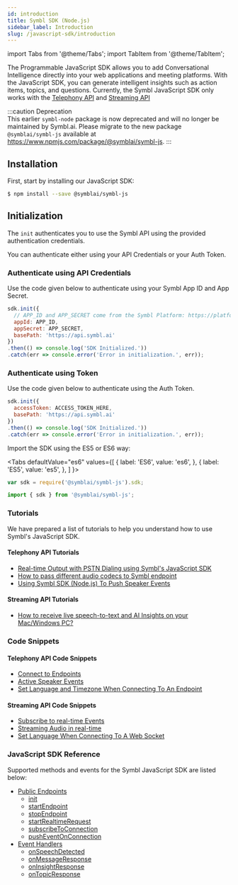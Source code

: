 ```yaml
---
id: introduction
title: Symbl SDK (Node.js)
sidebar_label: Introduction
slug: /javascript-sdk/introduction
---
```

import Tabs from '@theme/Tabs';
import TabItem from '@theme/TabItem';


The Programmable JavaScript SDK allows you to add Conversational Intelligence directly into your web applications and meeting platforms. With the JavaScript SDK, you can generate intelligent insights such as action items, topics, and questions. Currently, the Symbl JavaScript SDK only works with the [Telephony API](/docs/telephony/introduction) and [Streaming API](/docs/streamingapi/overview/introduction)

:::caution Deprecation  
This earlier `symbl-node` package is now deprecated and will no longer be maintained by Symbl.ai. Please migrate to the new package `@symblai/symbl-js` available at https://www.npmjs.com/package/@symblai/symbl-js. 
:::

## Installation

First, start by installing our JavaScript SDK:

```bash
$ npm install --save @symblai/symbl-js
```


## Initialization

The `init` authenticates you to use the Symbl API using the provided authentication credentials.

You can authenticate either using your API Credentials or your Auth Token. 

### Authenticate using API Credentials

Use the code given below to authenticate using your Symbl App ID and App Secret. 

```js
sdk.init({
  // APP_ID and APP_SECRET come from the Symbl Platform: https://platform.symbl.ai
  appId: APP_ID,
  appSecret: APP_SECRET,
  basePath: 'https://api.symbl.ai'
})
.then(() => console.log('SDK Initialized.'))
.catch(err => console.error('Error in initialization.', err));
 ```

### Authenticate using Token 

Use the code given below to authenticate using the Auth Token. 

```js
sdk.init({
  accessToken: ACCESS_TOKEN_HERE,
  basePath: 'https://api.symbl.ai'
})
.then(() => console.log('SDK Initialized.'))
.catch(err => console.error('Error in initialization.', err));
```

 Import the SDK using the ES5 or ES6 way:

<Tabs
  defaultValue="es6"
  values={[
    { label: 'ES6', value: 'es6', },
    { label: 'ES5', value: 'es5', },
  ]
}>

<TabItem value="es5">

```js
var sdk = require('@symblai/symbl-js').sdk;
```

 </TabItem>

<TabItem value="es6">

```js
import { sdk } from '@symblai/symbl-js';
```

</TabItem>
</Tabs>

### Tutorials

We have prepared a list of tutorials to help you understand how to use Symbl's JavaScript SDK.

#### Telephony API Tutorials

* [Real-time Output with PSTN Dialing using Symbl's JavaScript SDK](/docs/javascript-sdk/tutorials/get-real-time-transcription-js-sdk)
* [How to pass different audio codecs to Symbl endpoint](/docs/javascript-sdk/tutorials/pass-audio-codecs)
* [Using Symbl SDK (Node.js) To Push Speaker Events](/docs/javascript-sdk/tutorials/push-speakerevents-get-summary-url)

#### Streaming API Tutorials

* [How to receive live speech-to-text and AI Insights on your Mac/Windows PC?](/docs/javascript-sdk/tutorials/receive-ai-insights-from-your-computer)


### Code Snippets

#### Telephony API Code Snippets

* [Connect to Endpoints](/docs/javascript-sdk/code-snippets/connect-to-endpoints)
* [Active Speaker Events](/docs/javascript-sdk/code-snippets/active-speaker-events)
* [Set Language and Timezone When Connecting To An Endpoint](/docs/javascript-sdk/code-snippets/use-languages-timezones-with-sdk)

#### Streaming API Code Snippets

* [Subscribe to real-time Events](/docs/javascript-sdk/code-snippets/subscribe-real-time)
* [Streaming Audio in real-time](/docs/javascript-sdk/code-snippets/streaming-audio-real-time)
* [Set Language When Connecting To A Web Socket](/docs/javascript-sdk/code-snippets/use-languages-with-sdk	)



### JavaScript SDK Reference

Supported methods and events for the Symbl JavaScript SDK are listed below:

* [Public Endpoints](/docs/javascript-sdk/reference#public-methods)
    * [init](/docs/javascript-sdk/reference#init)
    * [startEndpoint](/docs/javascript-sdk/reference#startendpoint)
    * [stopEndpoint](/docs/javascript-sdk/reference#stopendpoint)
    * [startRealtimeRequest](/docs/javascript-sdk/reference#startRealtimeRequest)
    * [subscribeToConnection](/docs/javascript-sdk/reference#subscribetoconnection)
    * [pushEventOnConnection](/docs/javascript-sdk/reference#pusheventonconnection)
* [Event Handlers](/docs/javascript-sdk/reference#event-handlers-1)
    * [onSpeechDetected](/docs/javascript-sdk/reference#onspeechdetected)
    * [onMessageResponse](/docs/javascript-sdk/reference#onmessageresponse)
    * [onInsightResponse](/docs/javascript-sdk/reference#oninsightresponse)
    * [onTopicResponse](/docs/javascript-sdk/reference#ontopicresponse)

